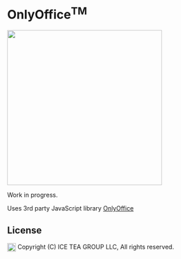 OnlyOffice<sup>TM</sup>
====

<img src="https://raw.githubusercontent.com/iceteagroup/wisej-extensions/master/Support/Images/OnlyOffice.png" width="358">

Work in progress.

Uses 3rd party JavaScript library [OnlyOffice](http://www.onlyoffice.com)

License
-------
<img src="http://iceteagroup.com/wp-content/uploads/2017/01/Square-64x64-trasp.png" height="20" align="top"> Copyright (C) ICE TEA GROUP LLC, All rights reserved.
